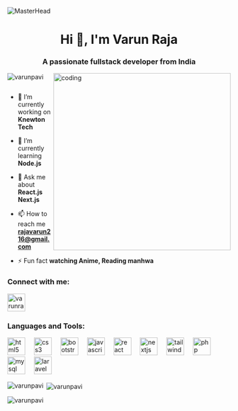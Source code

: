 ![MasterHead](https://img.freepik.com/free-vector/young-man-using-laptop-standing-by-window-night_107791-25477.jpg?w=1380&t=st=1714111708~exp=1714112308~hmac=b460dbd49c00e4a5f6f3c9b6e4a284ad13ff11e0ed403c4e495f74de918dfa06)
<h1 align="center">Hi 👋, I'm Varun Raja</h1>
<h3 align="center">A passionate fullstack developer from India</h3>
<img align="right" src="https://backiee.com/static/wallpapers/1000x563/386745.jpg" alt="coding" width="400">

<p align="left"> <img src="https://komarev.com/ghpvc/?username=varunpavi&label=Profile%20views&color=0e75b6&style=flat" alt="varunpavi" /> </p>

<p align="left"> <a href="https://twitter.com/" target="blank"><img src="https://img.shields.io/twitter/follow/?logo=twitter&style=for-the-badge" alt="" /></a> </p>

- 🔭 I’m currently working on **Knewton Tech**

- 🌱 I’m currently learning **Node.js**

- 💬 Ask me about **React.js Next.js**

- 📫 How to reach me **rajavarun216@gmail.com**

- ⚡ Fun fact **watching Anime, Reading manhwa**

<h3 align="left">Connect with me:</h3>
<p align="left">
  <a href="[https://linkedin.com/in/varunraja](https://www.linkedin.com/in/varun-raja-6a9756252/)" target="blank"><img align="center" src="https://cdn-icons-png.flaticon.com/512/179/179330.png?w=740&t=st=1687581047~exp=1687581647~hmac=5a6eee97a6315128e03d244cfc4c96f996d79fedae96145adf336cb48347c4a8" alt="varunraja" height="40" width="40" /></a>
</p>

<h3 align="left">Languages and Tools:</h3>
<div align="left">
  <img src="https://cdn.jsdelivr.net/gh/devicons/devicon/icons/html5/html5-original.svg" height="40" alt="html5 logo"  />
  <img width="12" />
  <img src="https://cdn.jsdelivr.net/gh/devicons/devicon/icons/css3/css3-original.svg" height="40" alt="css3 logo"  />
  <img width="12" />
  <img src="https://cdn.jsdelivr.net/gh/devicons/devicon/icons/bootstrap/bootstrap-original.svg" height="40" alt="bootstrap logo"  />
  <img width="12" />
  <img src="https://cdn.jsdelivr.net/gh/devicons/devicon/icons/javascript/javascript-original.svg" height="40" alt="javascript logo"  />
  <img width="12" />
  <img src="https://cdn.jsdelivr.net/gh/devicons/devicon/icons/react/react-original.svg" height="40" alt="react logo"  />
  <img width="12" />
  <img src="https://cdn.jsdelivr.net/gh/devicons/devicon/icons/nextjs/nextjs-original.svg" height="40" alt="nextjs logo"  />
  <img width="12" />
  <img src="https://cdn.jsdelivr.net/gh/devicons/devicon/icons/tailwindcss/tailwindcss-original-wordmark.svg" height="40" alt="tailwindcss logo"  />
  <img width="12" />
  <img src="https://cdn.jsdelivr.net/gh/devicons/devicon/icons/php/php-original.svg" height="40" alt="php logo"  />
  <img width="12" />
  <img src="https://cdn.jsdelivr.net/gh/devicons/devicon/icons/mysql/mysql-original.svg" height="40" alt="mysql logo"  />
  <img width="12" />
  <img src="https://cdn.jsdelivr.net/gh/devicons/devicon/icons/laravel/laravel-plain.svg" height="40" alt="laravel logo"  />
</div>

<p><img align="left" src="https://github-readme-stats.vercel.app/api/top-langs?username=varunpavi&show_icons=true&locale=en&layout=compact" alt="varunpavi" /></p>

<p>&nbsp;<img align="center" src="https://github-readme-stats.vercel.app/api?username=varunpavi&show_icons=true&locale=en" alt="varunpavi" /></p>

<p><img align="center" src="https://github-readme-streak-stats.herokuapp.com/?user=varunpavi&" alt="varunpavi" /></p>
